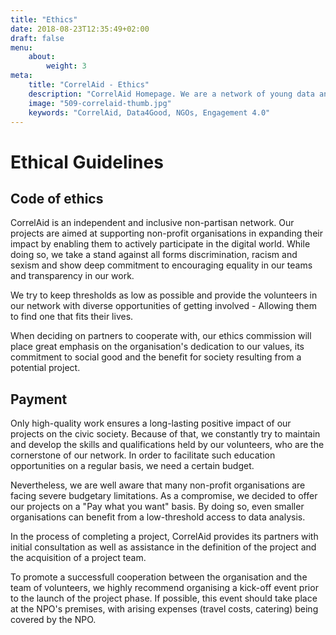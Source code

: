 ```yaml
---
title: "Ethics"
date: 2018-08-23T12:35:49+02:00
draft: false
menu: 
    about:
        weight: 3
meta:
    title: "CorrelAid - Ethics"
    description: "CorrelAid Homepage. We are a network of young data analysts that wants to change the world with a more inclusive, integrated and innovative approach to data analysis."
    image: "509-correlaid-thumb.jpg"
    keywords: "CorrelAid, Data4Good, NGOs, Engagement 4.0"
---
```



# Ethical Guidelines

## Code of ethics

CorrelAid is an independent and inclusive non-partisan network. Our projects are aimed at supporting non-profit organisations in expanding their impact by enabling them to actively participate in the digital world. While doing so, we take a stand against all forms discrimination, racism and sexism and show deep commitment to encouraging equality in our teams and transparency in our work.

We try to keep thresholds as low as possible and provide the volunteers in our network with diverse opportunities of getting involved - Allowing them to find one that fits their lives.

When deciding on partners to cooperate with, our ethics commission will place great emphasis on the organisation's dedication to our values, its commitment to social good and the benefit for society resulting from a potential project. 

## Payment

Only high-quality work ensures a long-lasting positive impact of our projects on the civic society. Because of that, we constantly try to maintain and develop the skills and qualifications held by our volunteers, who are the cornerstone of our network. In order to facilitate such education opportunities on a regular basis, we need a certain budget.

Nevertheless, we are well aware that many non-profit organisations are facing severe budgetary limitations. As a compromise, we decided to offer our projects on a "Pay what you want" basis. By doing so, even smaller organisations can benefit from a low-threshold access to data analysis. 

In the process of completing a project, CorrelAid provides its partners with initial consultation as well as assistance in the definition of the project and the acquisition of a project team.

To promote a successfull cooperation between the organisation and the team of volunteers, we highly recommend organising a kick-off event prior to the launch of the project phase. If possible, this event should take place at the NPO's premises, with arising expenses (travel costs, catering) being covered by the NPO.